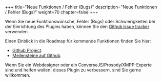 +++
title="Neue Funktionen / Fehler (Bugs)"
description="Neue Funktionen / Fehler (Bugs)"
weight=70
chapter=false
+++

Wenn Sie neue Funktionswünsche, Fehler (Bugs) oder Schwierigkeiten bei der Einrichtung des Plugins haben, können Sie den [Github issue tracker](https://github.com/JohnXLivingston/peertube-plugin-livechat/issues) verwenden.

Einen Einblick in die Roadmap für kommende Funktionen finden Sie hier:

- [Github Project](https://github.com/users/JohnXLivingston/projects/1).
- [Meilensteine auf Github](https://github.com/JohnXLivingston/peertube-plugin-livechat/milestones).

Wenn Sie ein Webdesigner oder ein ConverseJS/Prosody/XMPP-Experte sind und helfen wollen, dieses Plugin zu verbessern, sind Sie gerne willkommen.
